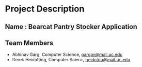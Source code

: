 # Project Description
## Name : Bearcat Pantry Stocker Application
## Team Members
- Abhinav Garg, Computer Science, gargav@mail.uc.edu
- Derek Heidotting, Computer Scienc, heidotda@mail.uc.edu

